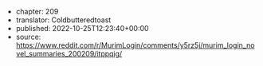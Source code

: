 - chapter: 209
- translator: Coldbutteredtoast
- published: 2022-10-25T12:23:40+00:00
- source: https://www.reddit.com/r/MurimLogin/comments/y5rz5j/murim_login_novel_summaries_200209/itppqig/
